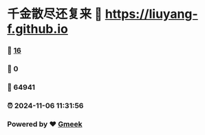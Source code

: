 # 千金散尽还复来 :link: https://liuyang-f.github.io 
### :page_facing_up: [16](https://liuyang-f.github.io/tag.html) 
### :speech_balloon: 0 
### :hibiscus: 64941 
### :alarm_clock: 2024-11-06 11:31:56 
### Powered by :heart: [Gmeek](https://github.com/Meekdai/Gmeek)
